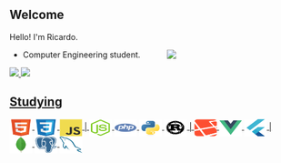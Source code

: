 
<div>
  <h2>Welcome</h2>
Hello! I'm Ricardo.

  <a href="https://www.rteixeira.com.br" target="_blank"><img width="45%" align="right" src="https://i.ibb.co/FBd7JVP/68747470733a2f2f692e6962622e636f2f5933343452534c2f657a6769662d332d3334316335353538616237372e676966.png" target="_blank"></a>
- Computer Engineering student.
</div>

  
<div>
  <a href="https://github.com/Ricardtds">
  <img width="45%" src="https://github-readme-stats.vercel.app/api?username=ricardtds&show_icons=true&theme=merko&include_all_commits=true&count_private=true"/>
  <img width="45%" src="https://github-readme-stats.vercel.app/api/top-langs/?username=ricardtds&layout=compact&langs_count=5&theme=merko"/>
</div>
  
<!-- --- -->
  
## Studying

<div>
  <img align="center" alt="HTML" height="30" width="40" src="https://raw.githubusercontent.com/devicons/devicon/master/icons/html5/html5-original.svg"/>
  <img align="center" alt="CSS" height="30" width="40" src="https://raw.githubusercontent.com/devicons/devicon/master/icons/css3/css3-original.svg"/>
  <img align="center" alt="JS" height="30" width="40" src="https://raw.githubusercontent.com/devicons/devicon/master/icons/javascript/javascript-original.svg"/>
  |
  <img align="center" alt="NodeJs" height="30" width="40" src="https://raw.githubusercontent.com/devicons/devicon/master/icons/nodejs/nodejs-original.svg"/> 
  <img align="center" alt="PHP" height="30" width="40" src="https://raw.githubusercontent.com/devicons/devicon/master/icons/php/php-plain.svg"/>
  <img align="center" alt="Python" height="30" width="40" src="https://raw.githubusercontent.com/devicons/devicon/master/icons/python/python-original.svg"/>
  <img align="center" alt="Rust" height="30" width="40" src="https://raw.githubusercontent.com/devicons/devicon/master/icons/rust/rust-plain.svg"/>
  |
  <img align="center" alt="Laravel" height="30" width="40" src="https://raw.githubusercontent.com/devicons/devicon/master/icons/laravel/laravel-plain.svg"/>
  <img align="center" alt="Vue" height="30" width="40" src="https://raw.githubusercontent.com/devicons/devicon/master/icons/vuejs/vuejs-original.svg"/>
  <img align="center" alt="Flutter" height="30" width="40" src="https://raw.githubusercontent.com/devicons/devicon/master/icons/flutter/flutter-original.svg"/>
  |
  <img align="center" alt="MongoDB" height="30" width="40" src="https://raw.githubusercontent.com/devicons/devicon/master/icons/mongodb/mongodb-original.svg"/>
  <img align="center" alt="PostgreSQL" height="30" width="40" src="https://raw.githubusercontent.com/devicons/devicon/master/icons/postgresql/postgresql-plain.svg"/>
  <img align="center" alt="MySQL" height="30" width="40" src="https://raw.githubusercontent.com/devicons/devicon/master/icons/mysql/mysql-plain.svg"/>
</div>
